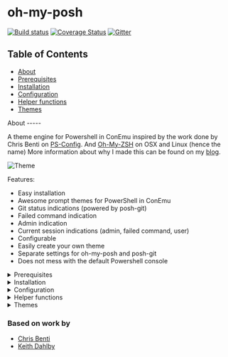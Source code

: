 oh-my-posh
==========

[![Build status](https://img.shields.io/appveyor/ci/janjoris/oh-my-posh/master.svg?maxAge=2592000)](https://ci.appveyor.com/project/JanJoris/oh-my-posh) [![Coverage Status](https://coveralls.io/repos/github/JanJoris/oh-my-posh/badge.svg)](https://coveralls.io/github/JanJoris/oh-my-posh) [![Gitter](https://badges.gitter.im/oh-my-posh/Lobby.svg)](https://gitter.im/oh-my-posh/general?utm_source=badge&utm_medium=badge&utm_campaign=pr-badge)

## Table of Contents

* [About](#about)
* [Prerequisites](#prerequisites)
* [Installation](#installation)
* [Configuration](#configuration)
* [Helper functions](#helper)
* [Themes](#themes)

<div id='about'/>
About
-----

A theme engine for Powershell in ConEmu inspired by the work done by Chris Benti on [PS-Config](https://github.com/chrisbenti/PS-Config). And [Oh-My-ZSH](https://github.com/robbyrussell/oh-my-zsh) on OSX and Linux (hence the name)
More information about why I made this can be found on my [blog](https://herebedragons.io/shell-shock/).

![Theme](https://herebedragons.io/img/indications.png)

Features:

* Easy installation
* Awesome prompt themes for PowerShell in ConEmu
* Git status indications (powered by posh-git)
* Failed command indication
* Admin indication
* Current session indications (admin, failed command, user)
* Configurable
* Easily create your own theme
* Separate settings for oh-my-posh and posh-git
* Does not mess with the default Powershell console

<div id='prerequisites'/>
<details>
<summary>Prerequisites</summary>

You should use ConEmu to have a brilliant terminal experience on Windows. You can install it using [Chocolatey](https://chocolatey.org/) :

```bash
choco install ConEmu
```

The fonts I use are Powerline fonts, there is a great [repository](https://github.com/ryanoasis/nerd-fonts) containing them.
I use `Meslo LG M Regular for Powerline Nerd Font` in my ConEmu setup together with custom colors You can find my theme [here](https://gist.github.com/JanJoris/71c9f1361a562f337b855b75d7bbfd28).

</details>

<div id='installation'/>
<details>
<summary>Installation</summary>

You can choose between the [PowerShell Gallery](https://www.powershellgallery.com/packages/oh-my-posh/) (preferred) or [PsGet](http://psget.net/).

### PowerShell Gallery

Install posh-git and oh-my-posh:

```bash
Install-Module posh-git -Scope CurrentUser
Install-Module oh-my-posh -Scope CurrentUser
```

### PsGet

Fetch the URL to the latest `oh-my-posh.zip` [release](https://github.com/JanJoris/oh-my-posh/releases/latest) and use PsGet to install it.

```bash
Install-Module -ModuleUrl <link to latest oh-my-posh.zip>
```

</details>

<div id='configuration'/>
<details>
<summary>Configuration</summary>

List the current configuration:

```bash
$ThemeSettings
```

![Theme](http://janjoris.github.com/img/themesettings.png)

You can tweak the settings by manipulating `$ThemeSettings`.
This example allows you to tweak the branch symbol using a unicode character:

````bash
$ThemeSettings.GitSymbols.BranchSymbol = [char]::ConvertFromUtf32(0xE0A0)
````

Also do not forget the Posh-Git settings itself (enable the stash indication for example):

```bash
$GitPromptSettings
```

</details>

<div id='helper'/>
<details>
<summary>Helper functions</summary>

`Set-Theme`:  set a theme from the Themes directory. If no match is found, it will not be changed. Autocomplete is available to list and complete available themes.

```bash
Set-Theme paradox
```

`Show-ThemeColors`: display the colors used by the theme

![Theme](http://janjoris.github.com/img/themecolors.png)

`Show-Colors`: display colors configured in ConEmu

![Theme](http://janjoris.github.com/img/showcolors.png)

</details>

<div id='themes'/>
<details>
<summary>Themes</summary>

### Agnoster

![Theme](https://herebedragons.io/img/agnoster.png)

### Paradox

![Theme](https://herebedragons.io/img/paradox.png)

### Sorin

![Theme](https://herebedragons.io/img/sorin.png)

### Darkblood

![Theme](https://herebedragons.io/img/darkblood.png)

### Avit

![Theme](https://herebedragons.io/img/avit.png)

### Honukai

![Theme](https://herebedragons.io/img/honukai.png)

### Fish

![Theme](https://herebedragons.io/img/fish.png)

<div id='owntheme'/>
Creating your own theme
-----------------------

If you want to create a theme it can be done rather easily by adding a `mytheme.psm1` file in the folder indicated in `$ThemeSettings.MyThemesLocation` (the folder defaults to `~\Documents\WindowsPowerShell\PoshThemes`, feel free to change it).
The only required function is Write-Theme, you can use the following template to get started:

````bash
#requires -Version 2 -Modules posh-git

function Write-Theme
{
    param(
        [bool]
        $lastCommandFailed,
        [string]
        $with
    )

    # enter your prompt building logic here
}

$sl = $global:ThemeSettings #local settings
````

Feel free to use the public helper functions `Get-VCSStatus`, `Get-VcsInfo`, `Get-Drive`, `Get-ShortPath`, `Set-CursorForRightBlockWrite`, `Save-CursorPosition`, `Pop-CursorPosition`, `Set-CursorUp` or add your own logic completely.
To test the output in ConEmu, just switch to your theme:

```bash
Set-Theme mytheme
```

If you want to include your theme in oh-my-posh, send me a PR and I'll try to give feedback ASAP.

Happy theming!

</details>

### Based on work by

* [Chris Benti](https://github.com/chrisbenti/PS-Config)
* [Keith Dahlby](https://github.com/dahlbyk/posh-git)
